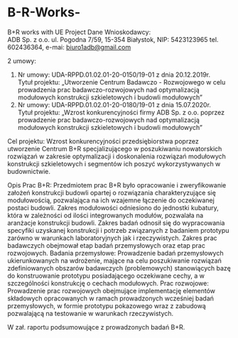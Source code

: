 # B-R-Works-
B+R works with UE Project
Dane Wnioskodawcy:    
ADB Sp. z o.o. 
ul. Pogodna 7/59, 15-354 Białystok, NIP: 5423123965 
tel. 602436364, e-mai: biuro1adb@gmail.com

2 umowy: 
1)	Nr umowy: UDA-RPPD.01.02.01-20-0150/19-01 z dnia 20.12.2019r.  
Tytuł projektu: „Utworzenie Centrum Badawczo - Rozwojowego w celu prowadzenia prac badawczo-rozwojowych nad optymalizacją modułowych konstrukcji szkieletowych i budowli modułowych”
2)	Nr umowy: UDA-RPPD.01.02.01-20-0180/19-01 z dnia 15.07.2020r.  
Tytuł projektu: „Wzrost konkurencyjności firmy ADB Sp. z o.o. poprzez prowadzenie prac badawczo-rozwojowych nad optymalizacją modułowych konstrukcji szkieletowych i budowli modułowych”


Cel projektu: Wzrost konkurencyjności przedsiębiorstwa poprzez utworzenie Centrum B+R specjalizującego w poszukiwaniu nowatorskich rozwiązań w zakresie optymalizacji i doskonalenia rozwiązań modułowych konstrukcji szkieletowych i segmentów ich poszyć wykorzystywanych w budownictwie. 

Opis Prac B+R: 
Przedmiotem prac B+R było opracowanie i zweryfikowanie założeń konstrukcji budowli opartej o rozwiązania charakteryzujące się modułowością, pozwalająca na ich wzajemne łączenie do oczekiwanej postaci budowli. Zakres modułowości odniesiono do jednostki kubatury, która w zależności od ilości integrowanych modułów, pozwalała na aranżacje konstrukcji budowli. Zakres badań odnosił się do wypracowania specyfiki uzyskanej konstrukcji i potrzeb związanych z badaniem prototypu zarówno w warunkach laboratoryjnych jak i rzeczywistych. Zakres prac badawczych obejmował etap badań przemysłowych oraz etap prac rozwojowych. 
Badania przemysłowe:  Prowadzenie badań przemysłowych ukierunkowanych na wdrożenie, mające na celu poszukiwanie rozwiązań zdefiniowanych obszarów badawczych (problemowych) stanowiących bazę do konstruowanie prototypu posiadającego oczekiwane cechy, a w szczególności konstrukcję o cechach modułowych. 
Prac rozwojowe:  Prowadzenie prac rozwojowych obejmujące implementację elementów składowych opracowanych w ramach prowadzonych wcześniej  badań przemysłowych, w formie prototypu pokazowego wraz z zabudową pozwalającą na testowanie w warunkach rzeczywistych. 

W zał. raportu podsumowujące z prowadzonych badań B+R. 
